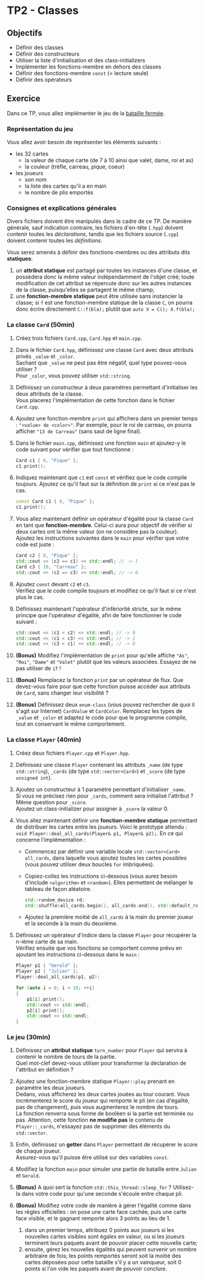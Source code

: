 # TP2 - Classes

## Objectifs

- Définir des classes
- Définir des constructeurs
- Utiliser la liste d'initialisation et des class-initializers
- Implémenter les fonctions-membre en dehors des classes
- Définir des fonctions-membre `const` (= lecture seule)
- Définir des opérateurs

## Exercice

Dans ce TP, vous allez implémenter le jeu de la [bataille fermée](https://www.youtube.com/watch?v=lS0dpe4GKTY).

### Représentation du jeu

Vous allez avoir besoin de représenter les éléments suivants :

- les 32 cartes
    - la valeur de chaque carte (de 7 à 10 ainsi que valet, dame, roi et as)
    - la couleur (trèfle, carreau, pique, coeur)
- les joueurs
    - son nom
    - la liste des cartes qu'il a en main
    - le nombre de plis emportés

### Consignes et explications générales 

Divers fichiers doivent être manipulés dans le cadre de ce TP. De manière générale, sauf indication contraire, les fichiers d'en-tête (`.hpp`) doivent contenir toutes les *déclarations*, tandis que les fichiers source (`.cpp`) doivent contenir toutes les *définitions*.

Vous serez amenés à définir des fonctions-membres ou des attributs dits **statiques**:

1. un **attribut statique** est partagé par toutes les instances d'une classe, et possèdera donc la même valeur indépendamment de l'objet créé; toute modification de cet attribut se répercute donc sur les autres instances de la classe, puisqu'elles se partagent le même champ;
1. une **fonction-membre statique** peut être utilisée sans instancier la classe; si `f` est une fonction-membre statique de la classe `C`, on pourra donc écrire directement `C::f(bla);` plutôt que `auto X = C(); X.f(bla);`
    
### La classe `Card` (50min)

1. Créez trois fichiers `Card.cpp`, `Card.hpp` et `main.cpp`.
2. Dans le fichier `Card.hpp`, définissez une classe `Card` avec deux attributs privés `_value` et `_color`.  
Sachant que `_value` ne peut pas être négatif, quel type pouvez-vous utiliser ?  
Pour `_color`, vous pouvez utiliser `std::string`.
3. Définissez un constructeur à deux paramètres permettant d'initialiser les deux attributs de la classe.  
Vous placerez l'implémentation de cette fonction dans le fichier `Card.cpp`.
4. Ajoutez une fonction-membre `print` qui affichera dans un premier temps : `"<value> de <color>"`. Par exemple, pour le roi de carreau, on pourra afficher `"13 de Carreau"` (sans saut de ligne final).
5. Dans le fichier `main.cpp`, définissez une fonction `main` et ajoutez-y le code suivant pour vérifier que tout fonctionne :

    ```cpp
    Card c1 { 8, "Pique" };
    c1.print();
    ```

6. Indiquez maintenant que `c1` est `const` et vérifiez que le code compile toujours. Ajoutez ce qu'il faut sur la définition de `print` si ce n'est pas le cas.

    ```cpp
    const Card c1 { 8, "Pique" };
    c1.print();
    ```

7. Vous allez maintenant définir un opérateur d'égalité pour la classe `Card` en tant que **fonction-membre**. Celui-ci aura pour objectif de vérifier si deux cartes ont la même valeur (on ne considère pas la couleur).  
Ajoutez les instructions suivantes dans le `main` pour vérifier que votre code est juste :

    ```cpp
    Card c2 { 8, "Pique" };
    std::cout << (c2 == c1) << std::endl; // -> 1
    Card c3 { 10, "Carreau" };
    std::cout << (c2 == c3) << std::endl; // -> 0 
    ```

8. Ajoutez `const` devant `c2` et `c3`.  
Vérifiez que le code compile toujours et modifiez ce qu'il faut si ce n'est plus le cas.
9. Définissez maintenant l'opérateur d'infériorité stricte, sur le même principe que l'opérateur d'égalité, afin de faire fonctionner le code suivant :

    ```cpp
    std::cout << (c1 < c2) << std::endl; // -> 0
    std::cout << (c1 < c3) << std::endl; // -> 1
    std::cout << (c3 < c1) << std::endl; // -> 0
    ```

10. **(Bonus)** Modifiez l'implémentation de `print` pour qu'elle affiche `"As"`, `"Roi"`, `"Dame"` et `"Valet"` plutôt que les valeurs associées.
Essayez de ne pas utiliser de `if` !
11. **(Bonus)** Remplacez la fonction `print` par un opérateur de flux. 
Que devez-vous faire pour que cette fonction puisse accéder aux attributs de `Card`, sans changer leur visibilité ?
12. **(Bonus)** Définissez deux `enum-class` (vous pouvez rechercher de quoi il s'agit sur Internet) `CardValue` et `CardColor`.
Remplacez les types de `_value` et `_color` et adaptez le code pour que le programme compile, tout en conservant le même comportement.

### La classe `Player` (40min)

1. Créez deux fichiers `Player.cpp` et `Player.hpp`.
2. Définissez une classe `Player` contenant les attributs `_name` (de type `std::string`), `_cards` (de type `std::vector<Card>`) et `_score` (de type `unsigned int`).
3. Ajoutez un constructeur à 1 paramètre permettant d'initialiser `_name`.  
Si vous ne précisez rien pour `_cards`, comment sera initialisé l'attribut ?  
Même question pour `_score`.  
Ajoutez un class-initializer pour assigner à `_score` la valeur 0.
4. Vous allez maintenant définir une **fonction-membre statique** permettant de distribuer les cartes entre les joueurs. Voici le prototype attendu : `void Player::deal_all_cards(Player& p1, Player& p2);`. 
En ce qui concerne l'implémentation :
    - Commencez par définir une variable locale `std::vector<Card> all_cards`, dans laquelle vous ajoutez toutes les cartes possibles (vous pouvez utiliser deux boucles `for` imbriquées).
    - Copiez-collez les instructions ci-dessous (vous aurez besoin d'include `<algorithm>` et `<random>`). Elles permettent de mélanger le tableau de façon aléatoire.

        ```cpp
        std::random_device rd;
        std::shuffle(all_cards.begin(), all_cards.end(), std::default_random_engine(rd()));
        ```
    
    - Ajoutez la première moitié de `all_cards` à la main du premier joueur et la seconde à la main du deuxième.
5. Définissez un opérateur d'indice dans la classe `Player` pour récupérer la n-ième carte de sa main.  
Vérifiez ensuite que vos fonctions se comportent comme prévu en ajoutant les instructions ci-dessous dans le `main` :

    ```cpp
    Player p1 { "Gerald" };
    Player p2 { "Julien" };
    Player::deal_all_cards(p1, p2);

    for (auto i = 0; i < 16; ++i)
    {
        p1[i].print();
        std::cout << std::endl;
        p2[i].print();
        std::cout << std::endl;
    }
    ```

### Le jeu (30min) 

1. Définissez un **attribut statique** `turn_number` pour `Player` qui servira à contenir le nombre de tours de la partie.  
Quel mot-clef devez-vous utiliser pour transformer la déclaration de l'attribut en définition ?
2. Ajoutez une fonction-membre statique `Player::play` prenant en paramètre les deux joueurs.  
Dedans, vous afficherez les deux cartes jouées au tour courant.
Vous incrémenterez le score du joueur qui remporte le pli (en cas d'égalité, pas de changement), puis vous augmenterez le nombre de tours.  
La fonction renverra sous forme de booléen si la partie est terminée ou pas.
Attention, cette fonction **ne modifie pas** le contenu de `Player::_cards`, n'essayez pas de supprimer des éléments du `std::vector`.
4. Enfin, définissez un **getter** dans `Player` permettant de récupérer le score de chaque joueur.  
Assurez-vous qu'il puisse être utilisé sur des variables `const`. 
5. Modifiez la fonction `main` pour simuler une partie de bataille entre `Julien` et `Gerald`.
6. **(Bonus)** A quoi sert la fonction `std::this_thread::sleep_for` ?
Utilisez-la dans votre code pour qu'une seconde s'écoule entre chaque pli.
7. **(Bonus)** Modifiez votre code de manière à gérer l'égalité comme dans les règles officielles : on pose une carte face cachée, puis une carte face visible, et le gagnant remporte alors 3 points au lieu de 1.

    1. dans un premier temps, attribuez 0 points aux joueurs si les nouvelles cartes visibles sont égales en valeur, ou si les joueurs terminent leurs paquets avant de pouvoir placer cette nouvelle carte;
    1. ensuite, gérez les nouvelles égalités qui peuvent survenir un nombre arbitraire de fois; les points remportés seront soit la moitié des cartes déposées pour cette bataille s'il y a un vainqueur, soit 0 points si l'on vide les paquets avant de pouvoir conclure.
